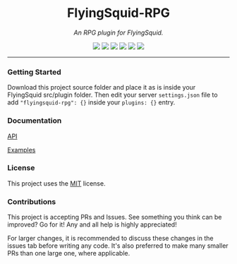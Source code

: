 <h1 align="center">FlyingSquid-RPG</h1>
<p align="center"><i>An RPG plugin for FlyingSquid.</i></p>

<p align="center">
  <img src="https://github.com/TheDudeFromCI/flyingsquid-rpg/workflows/Build/badge.svg" />
  <img src="https://img.shields.io/npm/v/flyingsquid-rpg" />
  <img src="https://img.shields.io/github/repo-size/TheDudeFromCI/flyingsquid-rpg" />
  <img src="https://img.shields.io/npm/dm/flyingsquid-rpg" />
  <img src="https://img.shields.io/github/contributors/TheDudeFromCI/flyingsquid-rpg" />
  <img src="https://img.shields.io/github/license/TheDudeFromCI/flyingsquid-rpg" />
</p>

---

### Getting Started

Download this project source folder and place it as is inside your FlyingSquid src/plugin folder. Then edit your server `settings.json` file to add `"flyingsquid-rpg": {}` inside your `plugins: {}` entry.

### Documentation

[API](https://github.com/TheDudeFromCI/flyingsquid-rpg/blob/master/docs/api.md)

[Examples](https://github.com/TheDudeFromCI/flyingsquid-rpg/tree/master/examples)

### License

This project uses the [MIT](https://github.com/TheDudeFromCI/flyingsquid-rpg/blob/master/LICENSE) license.

### Contributions

This project is accepting PRs and Issues. See something you think can be improved? Go for it! Any and all help is highly appreciated!

For larger changes, it is recommended to discuss these changes in the issues tab before writing any code. It's also preferred to make many smaller PRs than one large one, where applicable.
